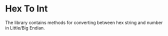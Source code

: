 # Hex To Int

The library contains methods for converting between hex string and number in Little/Big Endian.
